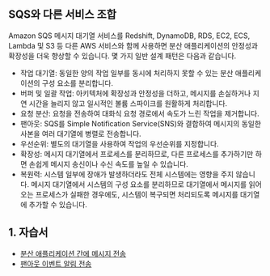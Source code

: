 ## SQS와 다른 서비스 조합
Amazon SQS 메시지 대기열 서비스를 Redshift, DynamoDB, RDS, EC2, ECS, Lambda 및 S3 등 다른 AWS 서비스와 함께 사용하면 분산 애플리케이션의 안정성과 확장성을 더욱 향상할 수 있습니다. 몇 가지 일반 설계 패턴은 다음과 같습니다.
- 작업 대기열: 동일한 양의 작업 일부를 동시에 처리하지 못할 수 있는 분산 애플리케이션의 구성 요소를 분리합니다.
- 버퍼 및 일괄 작업: 아키텍처에 확장성과 안정성을 더하고, 메시지를 손실하거나 지연 시간을 늘리지 않고 일시적인 볼륨 스파이크를 원활하게 처리합니다.
- 요청 분산: 요청을 전송하여 대화식 요청 경로에서 속도가 느린 작업을 제거합니다.
- 팬아웃: SQS를 Simple Notification Service(SNS)와 결합하여 메시지의 동일한 사본을 여러 대기열에 병렬로 전송합니다.
- 우선순위: 별도의 대기열을 사용하여 작업의 우선순위를 지정합니다.
- 확장성: 메시지 대기열에서 프로세스를 분리하므로, 다른 프로세스를 추가하기만 하면 손쉽게 메시지 송신이나 수신 속도를 높일 수 있습니다. 
- 복원력: 시스템 일부에 장애가 발생하더라도 전체 시스템에는 영향을 주지 않습니다. 메시지 대기열에서 시스템의 구성 요소를 분리하므로 대기열에서 메시지를 읽어오는 프로세스가 실패한 경우에도, 시스템이 복구되면 처리되도록 메시지를 대기열에 추가할 수 있습니다.

## 1. 자습서
- [분산 애플리케이션 간에 메시지 전송](https://aws.amazon.com/ko/getting-started/hands-on/send-messages-distributed-applications/)
- [팬아웃 이벤트 알림 전송](https://aws.amazon.com/ko/getting-started/hands-on/send-fanout-event-notifications/)

## 
